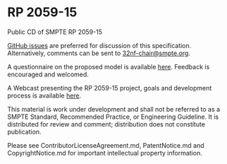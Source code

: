 # RP 2059-15
Public CD of SMPTE RP 2059-15

[GitHub issues](https://github.com/SMPTE/rp2059-15/issues) are preferred for discussion of this specification. Alternatively, comments can be sent to 32nf-chair@smpte.org.

A questionnaire on the proposed model is available [here](https://www.surveymonkey.com/r/29GGT87). Feedback is encouraged and welcomed.

A Webcast presenting the RP 2059-15 project, goals and development process is available [here](https://www.smpte.org/webcast/rp-2059-15-unify-monitoring-smpte-st-2059-2-ptp-network-devices).

This material is work under development and shall not be referred to as a SMPTE Standard, Recommended Practice, or Engineering Guideline. It is distributed for review and comment; distribution does not constitute publication.

Please see ContributorLicenseAgreement.md, PatentNotice.md and CopyrightNotice.md for important intellectual property information.
